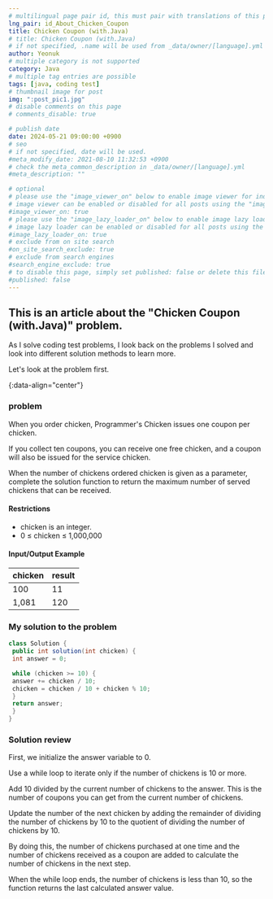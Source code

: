 ```yaml
---
# multilingual page pair id, this must pair with translations of this page. (This name must be unique)
lng_pair: id_About_Chicken_Coupon
title: Chicken Coupon (with.Java)
# title: Chicken Coupon (with.Java)
# if not specified, .name will be used from _data/owner/[language].yml
author: Yeonuk
# multiple category is not supported
category: Java
# multiple tag entries are possible
tags: [java, coding test]
# thumbnail image for post
img: ":post_pic1.jpg"
# disable comments on this page
# comments_disable: true

# publish date
date: 2024-05-21 09:00:00 +0900
# seo
# if not specified, date will be used.
#meta_modify_date: 2021-08-10 11:32:53 +0900
# check the meta_common_description in _data/owner/[language].yml
#meta_description: ""

# optional
# please use the "image_viewer_on" below to enable image viewer for individual pages or posts (_posts/ or [language]/_posts folders).
# image viewer can be enabled or disabled for all posts using the "image_viewer_posts: true" setting in _data/conf/main.yml.
#image_viewer_on: true
# please use the "image_lazy_loader_on" below to enable image lazy loader for individual pages or posts (_posts/ or [language]/_posts folders).
# image lazy loader can be enabled or disabled for all posts using the "image_lazy_loader_posts: true" setting in _data/conf/main.yml.
#image_lazy_loader_on: true
# exclude from on site search
#on_site_search_exclude: true
# exclude from search engines
#search_engine_exclude: true
# to disable this page, simply set published: false or delete this file
#published: false
---
```


<!-- outline-start -->

## This is an article about the "Chicken Coupon (with.Java)" problem.

As I solve coding test problems, I look back on the problems I solved and look into different solution methods to learn more.

Let's look at the problem first.

{:data-align="center"}

<!-- outline-end -->

### problem

When you order chicken, Programmer's Chicken issues one coupon per chicken.

If you collect ten coupons, you can receive one free chicken, and a coupon will also be issued for the service chicken.

When the number of chickens ordered chicken is given as a parameter, complete the solution function to return the maximum number of served chickens that can be received.

#### Restrictions

- chicken is an integer.
- 0 ≤ chicken ≤ 1,000,000

#### Input/Output Example

<!--
| lines | result |
| ------------------------- | ------ |
| [[0, 1], [2, 5], [3, 9]] | 2 |
| [[-1, 1], [1, 3], [3, 9]] | 0 |
| [[0, 5], [3, 9], [1, 10]] | 8 | -->

| chicken | result |
| ------- | ------ |
| 100     | 11     |
| 1,081   | 120    |

### My solution to the problem

```java
class Solution {
 public int solution(int chicken) {
 int answer = 0;

 while (chicken >= 10) {
 answer += chicken / 10;
 chicken = chicken / 10 + chicken % 10;
 }
 return answer;
 }
}
```

### Solution review

First, we initialize the answer variable to 0.

Use a while loop to iterate only if the number of chickens is 10 or more.

Add 10 divided by the current number of chickens to the answer. This is the number of coupons you can get from the current number of chickens.

Update the number of the next chicken by adding the remainder of dividing the number of chickens by 10 to the quotient of dividing the number of chickens by 10.

By doing this, the number of chickens purchased at one time and the number of chickens received as a coupon are added to calculate the number of chickens in the next step.

When the while loop ends, the number of chickens is less than 10, so the function returns the last calculated answer value.
